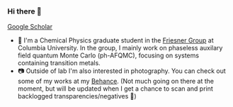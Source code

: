 ### Hi there 👋
[Google Scholar](https://scholar.google.com/citations?user=vVMbx1kAAAAJ&hl=en)


- 🥽 I'm a Chemical Physics graduate student in the [Friesner Group](https://friesner.chem.columbia.edu) at Columbia University. In the group, I mainly work on phaseless auxilary field quantum Monte Carlo (ph-AFQMC), focusing on systems containing transition metals. 
- 📷 Outside of lab I'm also interested in photography. You can check out some of my works at my [Behance](https://www.behance.net/hufngvuowng/). (Not much going on there at the moment, but will be updated when I get a chance to scan and print backlogged transparencies/negatives 🥲)


<!--
Here are some ideas to get you started:

- 🔭 I’m currently working on ...
- 🌱 I’m currently learning ...
- 👯 I’m looking to collaborate on ...
- 🤔 I’m looking for help with ...
- 💬 Ask me about ...
- 📫 How to reach me: ...
- 😄 Pronouns: ...
- ⚡ Fun fact: ...
-->
